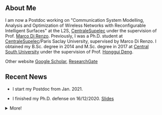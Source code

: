 ## About Me

I am now a Postdoc working on "Communication System Modelling, Analysis and Optimization of Wireless Networks with Reconfigurable Intelligent Surfaces" at the L2S, [CentraleSupelec](https://www.centralesupelec.fr/) under the supervision of Prof. [Marco Di Renzo](https://scholar.google.com/citations?user=5dRt0OoAAAAJ&hl=en). Previously, I was a Ph.D. student at [CentraleSupelec](https://www.centralesupelec.fr/)/Paris Saclay University, supervised by Marco Di Renzo. I obtained my B.Sc. degree in 2014 and M.Sc. degree in 2017 at [Central South University](http://en.csu.edu.cn/) under the supervision of Prof. [Honggui Deng](https://www.researchgate.net/profile/Honggui_Deng2).

Other website [Google Scholar](https://scholar.google.com/citations?hl=en&user=-Cgsd5sAAAAJ&view_op=list_works&sortby=pubdate), [ResearchGate](https://www.researchgate.net/profile/Xuewen_Qian2)


## Recent News

- I start my Postdoc from Jan. 2021.

- I finished my Ph.D. defense on 16/12/2020. [Slides](./PDF/PHD_defense_slides_qxw.pdf)
<details>
  <summary>More!</summary>

  - 29/11/2020. I submitted an IEEE WCL paper, titled "Mutual Coupling and Unit Cell Aware Optimization for Reconfigurable Intelligent Surfaces". [PDF](./PDF/Journal/Kmeans_detection.pdf)
  
  - 30/08/2020. I submitted an IEEE Transaction on Communication paper, titled "K-Means Clustering-Aided Non-Coherent Detection for Molecular Communications". [PDF](./PDF/Journal/Mutual_Coupling_and_Unit_Cell_Aware_Optimization_for_Reconfigurable_Intelligent_Surfaces.pdf)

</details>
